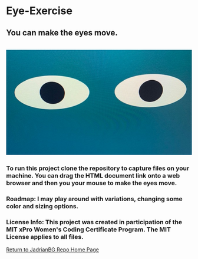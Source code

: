 # Eye-Exercise
## You can make the eyes move.
<br/>![image](IMG_0646.jpg)

### To run this project clone the repository to capture files on your machine.  You can drag the HTML document link onto a web browser and then you your mouse to make the eyes move. 
### Roadmap:  I may play around with variations, changing some color and sizing options.
### License Info:  This project was created in participation of the MIT xPro Women's Coding Certificate Program. The MIT License applies to all files.

<a href="https://github.com/JadrianBG/JadrianBG.github.io"> Return to JadrianBG Repo Home Page </a> 
